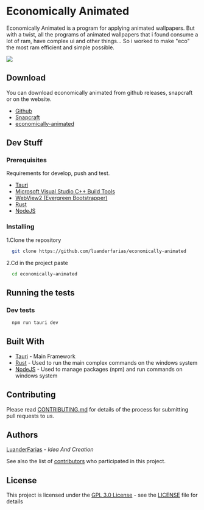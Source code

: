 # Economically Animated

Economically Animated is a program for applying animated wallpapers. But with a twist, all the programs of animated wallpapers that i found consume a lot of ram, have complex ui and other things... So i worked to make "eco" the most ram efficient and simple possible.

<a href="#">
  <img src="./demo.png">
</a>

## Download
You can download economically animated from github releases, snapcraft or on the website.
- [Github](https://github.com/luanderfarias/cheep)
- [Snapcraft](https://www.example.com)
- [economically-animated](https://www.example.com)

## Dev Stuff

### Prerequisites
Requirements for develop, push and test.
- [Tauri](https://www.tauri.app)
- [Microsoft Visual Studio C++ Build Tools](https://visualstudio.microsoft.com/pt-br/visual-cpp-build-tools/)
- [WebView2 (Evergreen Bootstrapper)](https://developer.microsoft.com/en-us/microsoft-edge/webview2/#download-section)
- [Rust](https://www.rust-lang.org/tools/install)
- [NodeJS](https://nodejs.org/en/)

### Installing

1.Clone the repository

```sh
  git clone https://github.com/luanderfarias/economically-animated
```

2.Cd in the project paste

```sh
  cd economically-animated
```

## Running the tests

### Dev tests

```sh
  npm run tauri dev
```

## Built With
- [Tauri](https://www.tauri.app/) - Main Framework
- [Rust](https://www.rust-lang.org/) - Used to run the main complex commands on the windows system
- [NodeJS](https://nodejs.org/en/) - Used to manage packages (npm) and run commands on windows system

## Contributing

Please read [CONTRIBUTING.md](CONTRIBUTING.md) for details of the process for submitting pull requests to us.

## Authors
[LuanderFarias](https://github.com/LuanderFarias) - *Idea And Creation*

See also the list of
[contributors](https://github.com/luanderfarias/economically-animated/contributors)
who participated in this project.

## License

This project is licensed under the [GPL 3.0 License](LICENSE) - see the [LICENSE](LICENSE) file for
details
